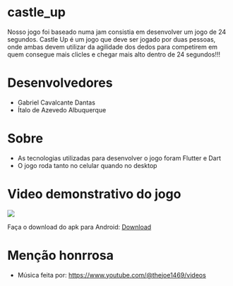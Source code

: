 # castle_up
Nosso jogo foi baseado numa jam consistia em desenvolver um jogo de 24 segundos.
Castle Up é um jogo que deve ser jogado por duas pessoas, onde ambas devem utilizar da agilidade dos dedos para competirem em quem consegue mais clicles e chegar mais alto dentro de 24 segundos!!!

# Desenvolvedores
- Gabriel Cavalcante Dantas
- Ítalo de Azevedo Albuquerque

# Sobre
- As tecnologias utilizadas para desenvolver o jogo foram Flutter e Dart
- O jogo roda tanto no celular quando no desktop

# Video demonstrativo do jogo
[![](https://markdown-videos-api.jorgenkh.no/youtube/NgdnS1az-8E)](https://youtu.be/NgdnS1az-8E)


Faça o download do apk para Android:
[Download](https://github.com/italodea/castle_up/raw/main/app-release.apk)

# Menção honrrosa
- Música feita por: https://www.youtube.com/@thejoe1469/videos
